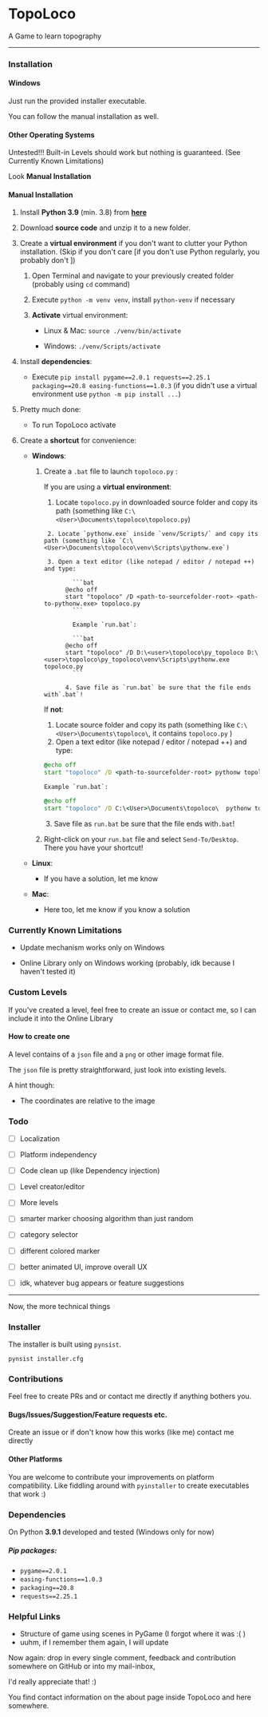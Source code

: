# TopoLoco

A Game to learn topography



___



### Installation

#### Windows

Just run the provided installer executable. 

You can follow the manual installation as well.



#### Other Operating Systems

Untested!!! Built-in Levels should work but nothing is guaranteed. (See Currently Known Limitations)

Look **Manual Installation**



#### Manual Installation

1. Install **Python 3.9** (min. 3.8) from [**here**](https://www.python.org/downloads/)

2. Download **source code** and unzip it to a new folder.

3. Create a **virtual environment** if you don't want to clutter your Python installation.
   (Skip if you don't care [if you don't use Python regularly, you probably don't ])

   1. Open Terminal and navigate to your previously created folder (probably using `cd` command)

   2. Execute `python -m venv venv`, install `python-venv` if necessary

   3. **Activate** virtual environment: 

      - Linux & Mac: `source ./venv/bin/activate`

      - Windows: `./venv/Scripts/activate`

4. Install **dependencies**:

   - Execute `pip install pygame==2.0.1 requests==2.25.1 packaging==20.8 easing-functions==1.0.3`
     (if you didn't use a virtual environment use `python -m pip install ...`)

5. Pretty much done:

   - To run TopoLoco activate 

6. Create a **shortcut** for convenience:

   - **Windows**:

     1. Create a `.bat` file to launch `topoloco.py` :

           If you are using a **virtual environment**:

           1. Locate `topoloco.py` in downloaded source folder and copy its path (something like `C:\<User>\Documents\topoloco\topoloco.py`)

             2. Locate `pythonw.exe` inside `venv/Scripts/` and copy its path (something like `C:\<User>\Documents\topoloco\venv\Scripts\pythonw.exe`)

             3. Open a text editor (like notepad / editor / notepad ++) and type:

                    ```bat
                  @echo off
                  start "topoloco" /D <path-to-sourcefolder-root> <path-to-pythonw.exe> topoloco.py
                    ```

                    Example `run.bat`:      

                    ```bat
                  @echo off
                  start "topoloco" /D D:\<user>\topoloco\py_topoloco D:\<user>\topoloco\py_topoloco\venv\Scripts\pythonw.exe topoloco.py
                    ```

                  4. Save file as `run.bat` be sure that the file ends with`.bat`!

           If **not**:

           1. Locate source folder and copy its path (something like `C:\<User>\Documents\topoloco\`, it contains `topoloco.py` )
           2. Open a text editor (like notepad / editor / notepad ++) and type:

           ```bat
           @echo off
           start "topoloco" /D <path-to-sourcefolder-root> pythonw topoloco.py
           ```

            Example `run.bat`:  
           ```bat
           @echo off
           start "topoloco" /D C:\<User>\Documents\topoloco\  pythonw topoloco.py
           ```

           ​	3. Save file as `run.bat` be sure that the file ends with`.bat`!

       2. Right-click on your `run.bat` file and select `Send-To/Desktop`. There you have your shortcut!

   - **Linux**:

     - If you have a solution, let me know

   - **Mac**:

     - Here too, let me know if you know a solution



### Currently Known Limitations

- Update mechanism works only on Windows

- Online Library only on Windows working (probably, idk because I haven't tested it)

  

### Custom Levels

If you've created a level, feel free to create an issue or contact me, so I can include it into the Online Library

#### How to create one

A level contains of a `json` file and a `png` or other image format file.

The `json` file is pretty straightforward, just look into existing levels.

A hint though:

- The coordinates are relative to the image



### Todo

- [ ] Localization
- [ ] Platform independency
- [ ] Code clean up (like Dependency injection)
- [ ] Level creator/editor
- [ ] More levels
- [ ] smarter marker choosing algorithm than just random
- [ ] category selector
- [ ] different colored marker
- [ ] better animated UI, improve overall UX
- [ ] idk, whatever bug appears or feature suggestions





---



Now, the more technical things



### Installer

The installer is built using `pynsist`.

`pynsist installer.cfg`



### Contributions

Feel free to create PRs and or contact me directly if anything bothers you. 

#### Bugs/Issues/Suggestion/Feature requests etc.

Create an issue or if don't know how this works (like me) contact me directly 

#### Other Platforms

You are welcome to contribute your improvements on platform compatibility. Like fiddling around with `pyinstaller` to create executables that work :)



### Dependencies

On Python **3.9.1** developed and tested (Windows only for now)

##### Pip packages:

- `pygame==2.0.1`
- `easing-functions==1.0.3`
- `packaging==20.8`
- `requests==2.25.1`



### Helpful Links

- Structure of game using scenes in PyGame (I forgot where it was :( )
- uuhm, if I remember them again, I will update 



Now again: drop in every single comment, feedback and contribution somewhere on GitHub or into my mail-inbox,

I'd really appreciate that! :)



You find contact information on the about page inside TopoLoco and here somewhere.




